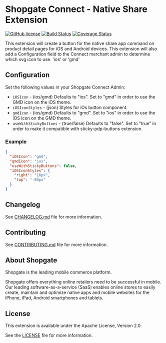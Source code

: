 # Shopgate Connect - Native Share Extension

[![GitHub license](http://dmlc.github.io/img/apache2.svg)](LICENSE)
[![Build Status](https://travis-ci.org/shopgate/ext-pdp-native-share.svg?branch=master)](https://travis-ci.org/shopgate/ext-pdp-native-share) [![Coverage Status](https://coveralls.io/repos/github/shopgate/ext-pdp-native-share/badge.svg?branch=master)](https://coveralls.io/github/shopgate/ext-pdp-native-share?branch=master)

This extension will create a button for the native share app command on product detail pages for iOS and Android devices.
This extension will also add a Configuration field to the Connect merchant admin to determine which svg icon to use. 'ios' or 'gmd'

## Configuration

Set the following values in your Shopgate Connect Admin:
* `iOSIcon` - (ios/gmd) Defaults to "ios". Set to "gmd" in order to use the GMD icon on the iOS theme.
* `iOSIconStyles` - (json) Styles for iOs button component.
* `gmdIcon` - (ios/gmd) Defaults to "gmd". Set to "ios" in order to use the iOS icon on the GMD theme.
* `useWithStickyButtons` - (true/false) Defaults to "false". Set to "true" in order to make it compatible with sticky-pdp-buttons extension.

### Example

```json
{
  "iOSIcon": "gmd",
  "gmdIcon": "ios",
  "useWithStickyButtons": false,
  "iOSIconStyles": {
    "right": "16px",
    "top": "-80px"
  }
}
```

## Changelog

See [CHANGELOG.md](CHANGELOG.md) file for more information.

## Contributing

See [CONTRIBUTING.md](docs/CONTRIBUTING.md) file for more information.

## About Shopgate

Shopgate is the leading mobile commerce platform.

Shopgate offers everything online retailers need to be successful in mobile. Our leading
software-as-a-service (SaaS) enables online stores to easily create, maintain and optimize native
apps and mobile websites for the iPhone, iPad, Android smartphones and tablets.

## License

This extension is available under the Apache License, Version 2.0.

See the [LICENSE](./LICENSE) file for more information.
